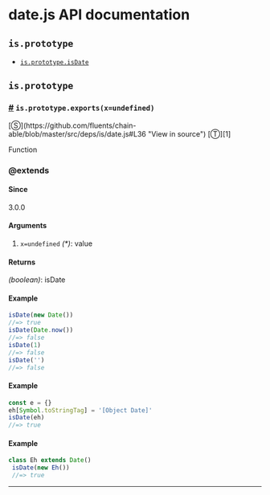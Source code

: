 # date.js API documentation

<!-- div class="toc-container" -->

<!-- div -->

## `is.prototype`
* <a href="#is-prototype-isDate">`is.prototype.isDate`</a>

<!-- /div -->

<!-- /div -->

<!-- div class="doc-container" -->

<!-- div -->

## `is.prototype`

<!-- div -->

<h3 id="is-prototype-isDate"><a href="#is-prototype-isDate">#</a>&nbsp;<code>is.prototype.exports(x=undefined)</code></h3>
[&#x24C8;](https://github.com/fluents/chain-able/blob/master/src/deps/is/date.js#L36 "View in source") [&#x24C9;][1]

Function


### @extends



#### Since
3.0.0

#### Arguments
1. `x=undefined` *(&#42;)*: value

#### Returns
*(boolean)*: isDate

#### Example
```js
isDate(new Date())
//=> true
isDate(Date.now())
//=> false
isDate(1)
//=> false
isDate('')
//=> false

```
#### Example
```js
const e = {}
eh[Symbol.toStringTag] = '[Object Date]'
isDate(eh)
//=> true

```
#### Example
```js
class Eh extends Date()
 isDate(new Eh())
 //=> true
```
---

<!-- /div -->

<!-- /div -->

<!-- /div -->

 [1]: #is.prototype "Jump back to the TOC."
